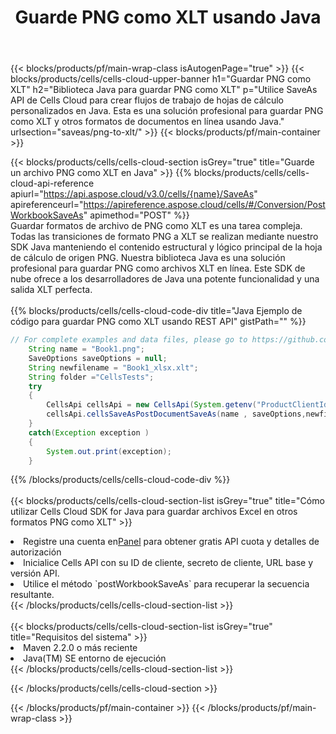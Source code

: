 ﻿---
title: Guarde PNG como XLT usando Java
description:  Utilizando Aspose.Cells Cloud SDK for Java para guardar el archivo de formato PNG como archivo de formato XLT.
---
{{< blocks/products/pf/main-wrap-class isAutogenPage="true" >}}
{{< blocks/products/cells/cells-cloud-upper-banner h1="Guardar PNG como XLT" h2="Biblioteca Java para guardar PNG como XLT" p="Utilice SaveAs API de Cells Cloud para crear flujos de trabajo de hojas de cálculo personalizados en Java. Esta es una solución profesional para guardar PNG como XLT y otros formatos de documentos en línea usando Java." urlsection="saveas/png-to-xlt/" >}}
{{< blocks/products/pf/main-container >}}

{{< blocks/products/cells/cells-cloud-section isGrey="true" title="Guarde un archivo PNG como XLT en Java" >}}
{{% blocks/products/cells/cells-cloud-api-reference apiurl="https://api.aspose.cloud/v3.0/cells/{name}/SaveAs" apireferenceurl="https://apireference.aspose.cloud/cells/#/Conversion/PostWorkbookSaveAs" apimethod="POST" %}}
<br/>
Guardar formatos de archivo de PNG como XLT es una tarea compleja. Todas las transiciones de formato PNG a XLT se realizan mediante nuestro SDK Java manteniendo el contenido estructural y lógico principal de la hoja de cálculo de origen PNG. Nuestra biblioteca Java es una solución profesional para guardar PNG como archivos XLT en línea. Este SDK de nube ofrece a los desarrolladores de Java una potente funcionalidad y una salida XLT perfecta.
<br/>
<br/>
{{% blocks/products/cells/cells-cloud-code-div title="Java Ejemplo de código para guardar PNG como XLT usando REST API" gistPath="" %}}
  
```java
// For complete examples and data files, please go to https://github.com/aspose-cells-cloud/aspose-cells-cloud-java/
    String name = "Book1.png";
    SaveOptions saveOptions = null;
    String newfilename = "Book1_xlsx.xlt";
    String folder ="CellsTests";
    try 
    {
        CellsApi cellsApi = new CellsApi(System.getenv("ProductClientId"), System.getenv("ProductClientSecret"));
        cellsApi.cellsSaveAsPostDocumentSaveAs(name , saveOptions,newfilename,false,false,folder,null,null,null,true);                       
    }
    catch(Exception exception )
    {
        System.out.print(exception);
    }
```
  
{{% /blocks/products/cells/cells-cloud-code-div %}}
<br/>
<br/>
{{< blocks/products/cells/cells-cloud-section-list isGrey="true" title="Cómo utilizar Cells Cloud SDK for Java para guardar archivos Excel en otros formatos PNG como XLT" >}}
<li> Registre una cuenta en<a href="https://dashboard.aspose.cloud/">Panel</a> para obtener gratis API cuota y detalles de autorización</li>
<li>Inicialice Cells API con su ID de cliente, secreto de cliente, URL base y versión API.</li>
<li>Utilice el método `postWorkbookSaveAs` para recuperar la secuencia resultante.</li>
{{< /blocks/products/cells/cells-cloud-section-list >}}
<br/>
<br/>
{{< blocks/products/cells/cells-cloud-section-list isGrey="true" title="Requisitos del sistema" >}}
<li>Maven 2.2.0 o más reciente</li>
<li>Java(TM) SE entorno de ejecución</li>
{{< /blocks/products/cells/cells-cloud-section-list >}}

{{< /blocks/products/cells/cells-cloud-section >}}

{{< /blocks/products/pf/main-container >}}
{{< /blocks/products/pf/main-wrap-class >}}
